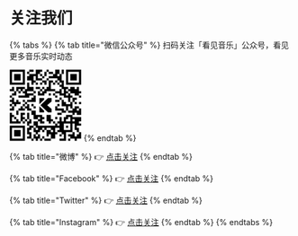 # 关注我们

{% tabs %}
{% tab title="微信公众号" %}
扫码关注「看见音乐」公众号，看见更多音乐实时动态

![](<.gitbook/assets/wechat  (1).png>)
{% endtab %}

{% tab title="微博" %}
👉 [点击关注](https://weibo.com/8508dream)
{% endtab %}

{% tab title="Facebook" %}
👉 [点击关注](https://www.facebook.com/kanjianmusic/)
{% endtab %}

{% tab title="Twitter" %}
👉 [点击关注](https://twitter.com/KanjianMusic)
{% endtab %}

{% tab title="Instagram" %}
👉 [点击关注](https://www.instagram.com/kanjianmusic/)
{% endtab %}
{% endtabs %}

